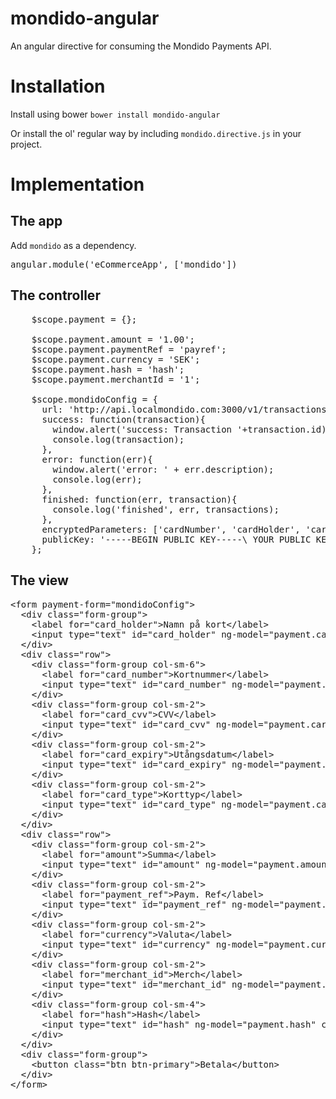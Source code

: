 mondido-angular
===============

An angular directive for consuming the Mondido Payments API.

Installation
===
Install using bower
`bower install mondido-angular`

Or install the ol' regular way by including `mondido.directive.js` in your project.

Implementation
===

The app
---
Add `mondido` as a dependency.

<pre>
angular.module('eCommerceApp', ['mondido'])
</pre>


The controller
---
<pre>
    $scope.payment = {};

    $scope.payment.amount = '1.00';
    $scope.payment.paymentRef = 'payref';
    $scope.payment.currency = 'SEK';
    $scope.payment.hash = 'hash';
    $scope.payment.merchantId = '1';

    $scope.mondidoConfig = {
      url: 'http://api.localmondido.com:3000/v1/transactions',
      success: function(transaction){
        window.alert('success: Transaction '+transaction.id);
        console.log(transaction);
      },
      error: function(err){
        window.alert('error: ' + err.description);
        console.log(err);
      },
      finished: function(err, transaction){
        console.log('finished', err, transactions);
      },
      encryptedParameters: ['cardNumber', 'cardHolder', 'cardCvv', 'cardExpiry'],
      publicKey: '-----BEGIN PUBLIC KEY-----\ YOUR PUBLIC KEY -----END PUBLIC KEY-----\n'
    };
</pre>


The view
---

<pre>
&lt;form payment-form="mondidoConfig"&gt;
  &lt;div class="form-group"&gt;
    &lt;label for="card_holder"&gt;Namn på kort&lt;/label&gt;
    &lt;input type="text" id="card_holder" ng-model="payment.cardHolder" class="form-control" /&gt;
  &lt;/div&gt;
  &lt;div class="row"&gt;
    &lt;div class="form-group col-sm-6"&gt;
      &lt;label for="card_number"&gt;Kortnummer&lt;/label&gt;
      &lt;input type="text" id="card_number" ng-model="payment.cardNumber" class="form-control" /&gt;
    &lt;/div&gt;
    &lt;div class="form-group col-sm-2"&gt;
      &lt;label for="card_cvv"&gt;CVV&lt;/label&gt;
      &lt;input type="text" id="card_cvv" ng-model="payment.cardCvv" class="form-control" /&gt;
    &lt;/div&gt;
    &lt;div class="form-group col-sm-2"&gt;
      &lt;label for="card_expiry"&gt;Utångsdatum&lt;/label&gt;
      &lt;input type="text" id="card_expiry" ng-model="payment.cardExpiry" class="form-control" /&gt;
    &lt;/div&gt;
    &lt;div class="form-group col-sm-2"&gt;
      &lt;label for="card_type"&gt;Korttyp&lt;/label&gt;
      &lt;input type="text" id="card_type" ng-model="payment.cardType" class="form-control" /&gt;
    &lt;/div&gt;
  &lt;/div&gt;
  &lt;div class="row"&gt;
    &lt;div class="form-group col-sm-2"&gt;
      &lt;label for="amount"&gt;Summa&lt;/label&gt;
      &lt;input type="text" id="amount" ng-model="payment.amount" class="form-control" /&gt;
    &lt;/div&gt;
    &lt;div class="form-group col-sm-2"&gt;
      &lt;label for="payment_ref"&gt;Paym. Ref&lt;/label&gt;
      &lt;input type="text" id="payment_ref" ng-model="payment.paymentRef" class="form-control" /&gt;
    &lt;/div&gt;
    &lt;div class="form-group col-sm-2"&gt;
      &lt;label for="currency"&gt;Valuta&lt;/label&gt;
      &lt;input type="text" id="currency" ng-model="payment.currency" class="form-control" /&gt;
    &lt;/div&gt;
    &lt;div class="form-group col-sm-2"&gt;
      &lt;label for="merchant_id"&gt;Merch&lt;/label&gt;
      &lt;input type="text" id="merchant_id" ng-model="payment.merchantId" class="form-control" /&gt;
    &lt;/div&gt;
    &lt;div class="form-group col-sm-4"&gt;
      &lt;label for="hash"&gt;Hash&lt;/label&gt;
      &lt;input type="text" id="hash" ng-model="payment.hash" class="form-control" /&gt;
    &lt;/div&gt;
  &lt;/div&gt;
  &lt;div class="form-group"&gt;
    &lt;button class="btn btn-primary"&gt;Betala&lt;/button&gt;
  &lt;/div&gt;
&lt;/form&gt;
</pre>
